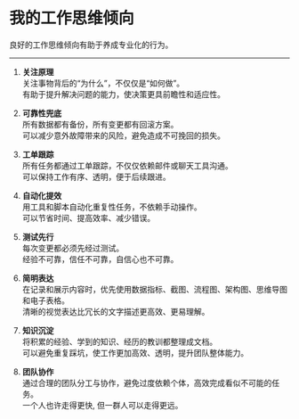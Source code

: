 # 我的工作思维倾向


良好的工作思维倾向有助于养成专业化的行为。

<!--more-->

---

1. **关注原理**  
  关注事物背后的“为什么”，不仅仅是“如何做”。  
  有助于提升解决问题的能力，使决策更具前瞻性和适应性。  

2. **可靠性兜底**  
  所有数据都有备份，所有变更都有回滚方案。  
  可以减少意外故障带来的风险，避免造成不可挽回的损失。  

3. **工单跟踪**  
  所有任务都通过工单跟踪，不仅仅依赖邮件或聊天工具沟通。  
  可以保持工作有序、透明，便于后续跟进。  

4. **自动化提效**  
  用工具和脚本自动化重复性任务，不依赖手动操作。  
  可以节省时间、提高效率、减少错误。  

5. **测试先行**  
  每次变更都必须先经过测试。  
  经验不可靠，信任不可靠，自信心也不可靠。  

6. **简明表达**  
  在记录和展示内容时，优先使用数据指标、截图、流程图、架构图、思维导图和电子表格。  
  清晰的视觉表达比冗长的文字描述更高效、更易理解。  

7. **知识沉淀**  
  将积累的经验、学到的知识、经历的教训都整理成文档。  
  可以避免重复踩坑，使工作更加高效、透明，提升团队整体能力。  
  
8. **团队协作**  
  通过合理的团队分工与协作，避免过度依赖个体，高效完成看似不可能的任务。  
  一个人也许走得更快, 但一群人可以走得更远。  

